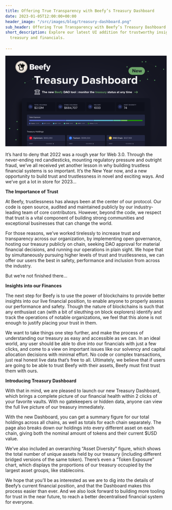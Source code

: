```yaml
---
title: Offering True Transparency with Beefy’s Treasury Dashboard
date: 2023-01-05T12:00:00+00:00
header_image: "/src/images/blog/treasury-dashboard.png"
sub_header: Offering True Transparency with Beefy’s Treasury Dashboard
short_description: Explore our latest UI addition for trustworthy insights into Beefy’s
  treasury and financials.

---
```

![](/src/images/blog/treasury-dashboard.png)

It’s hard to deny that 2022 was a rough year for Web 3.0. Through the never-ending red candlesticks, mounting regulatory pressure and outright fraud, we’ve all received yet another lesson in why building trustless financial systems is so important. It’s the New Year now, and a new opportunity to build trust and trustlessness in novel and exciting ways. And we’ve got a lot in store for 2023…

**The Importance of Trust**

At Beefy, trustlessness has always been at the center of our protocol. Our code is open source, audited and maintained publicly by our industry-leading team of core contributors. However, beyond the code, we respect that trust is a vital component of building strong communities and exceptional businesses that can change the world.

For those reasons, we’ve worked tirelessly to increase trust and transparency across our organization, by implementing open governance, hosting our treasury publicly on chain, seeking DAO approval for material financial decisions, and running our operations in plain sight. We hope that by simultaneously pursuing higher levels of trust and trustlessness, we can offer our users the best in safety, performance and inclusion from across the industry.

But we’re not finished there…

**Insights into our Finances**

The next step for Beefy is to use the power of blockchains to provide better insights into our live financial position, to enable anyone to properly assess our performance and safety. Though the nature of blockchains is such that any enthusiast can (with a bit of sleuthing on block explorers) identify and track the operations of notable organizations, we feel that this alone is not enough to justify placing your trust in them.

We want to take things one step further, and make the process of understanding our treasury as easy and accessible as we can. In an ideal world, any user should be able to dive into our financials with just a few clicks, and come to a view on important issues like our solvency and capital allocation decisions with minimal effort. No code or complex transactions, just real honest live data that’s free to all. Ultimately, we believe that if users are going to be able to trust Beefy with their assets, Beefy must first trust them with ours.

**Introducing Treasury Dashboard**

With that in mind, we are pleased to launch our new Treasury Dashboard, which brings a complete picture of our financial health within 2 clicks of your favorite vaults. With no gatekeepers or hidden data, anyone can view the full live picture of our treasury immediately.

With the new Dashboard, you can get a summary figure for our total holdings across all chains, as well as totals for each chain separately. The page also breaks down our holdings into every different asset on each chain, giving both the nominal amount of tokens and their current $USD value.

We’ve also included an overarching “Asset Diversity” figure, which shows the total number of unique assets held by our treasury (including different bridged versions of the same token). There’s even a “Token Exposure” chart, which displays the proportions of our treasury occupied by the largest asset groups, like stablecoins.

We hope that you’ll be as interested as we are to dig into the details of Beefy’s current financial position, and that the Dashboard makes this process easier than ever. And we also look forward to building more tooling for trust in the near future, to reach a better decentralised financial system for everyone.